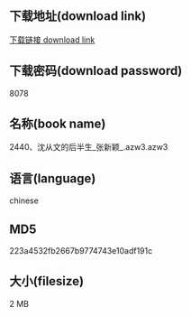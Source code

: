 ## 下载地址(download link)
[下载链接 download link](https://voluble-croquembouche-d321dc.netlify.app/?s=2440%E3%80%81%E6%B2%88%E4%BB%8E%E6%96%87%E7%9A%84%E5%90%8E%E5%8D%8A%E7%94%9F_%E5%BC%A0%E6%96%B0%E9%A2%96_.azw3)

## 下载密码(download password)
8078

## 名称(book name)
2440、沈从文的后半生_张新颖_.azw3.azw3

## 语言(language)
chinese

## MD5
223a4532fb2667b9774743e10adf191c

## 大小(filesize)
2 MB
